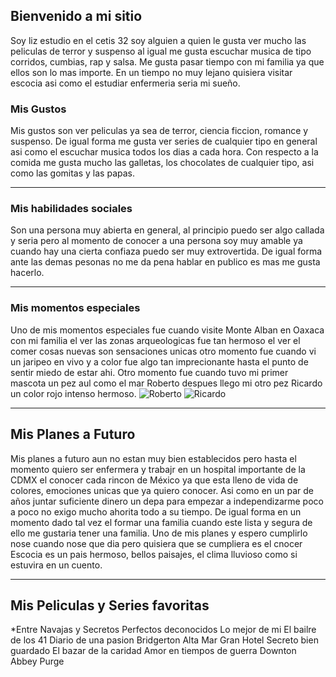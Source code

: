 ## Bienvenido a mi sitio

Soy liz estudio en el cetis 32 soy alguien a quien le gusta ver mucho las peliculas de terror y suspenso al igual me gusta escuchar musica  de tipo corridos, cumbias, rap y salsa. Me gusta pasar tiempo con mi familia ya que ellos son lo mas importe. En un tiempo no muy lejano quisiera visitar escocia asi como el estudiar enfermeria seria mi sueño.


###  Mis Gustos
Mis gustos son ver peliculas ya sea de terror, ciencia ficcion, romance y suspenso. De igual forma me gusta ver series de cualquier tipo en general asi como el escuchar musica todos los dias a cada hora. Con respecto a la comida me gusta mucho las galletas, los chocolates de cualquier tipo, asi como las gomitas y las papas. 

___

###  Mis habilidades sociales
Son una persona muy abierta en general, al principio puedo ser algo callada y seria pero al momento de conocer a una persona soy muy amable ya cuando hay una cierta confiaza puedo ser muy extrovertida. De igual forma ante las demas pesonas no me da pena hablar en publico es mas me gusta hacerlo. 

___

###  Mis momentos especiales
Uno de mis momentos especiales fue cuando visite Monte Alban en Oaxaca con mi familia el ver las zonas arqueologicas fue tan hermoso el ver el comer cosas nuevas son sensaciones unicas otro momento fue cuando vi un jaripeo en vivo y a color fue algo tan imprecionante hasta el punto de sentir miedo de estar ahi.  Otro momento fue cuando tuvo mi primer mascota un pez aul como el mar Roberto despues llego mi otro pez Ricardo un color rojo intenso hermoso.
![Roberto](https://user-images.githubusercontent.com/99769712/156286458-76063a7f-0bd8-47bf-a0bd-666df9e3aaad.png)
![Ricardo](https://user-images.githubusercontent.com/99769712/156286543-20310e62-9eb9-444a-a47c-b05ce385c63c.png)

___
## Mis Planes a Futuro
Mis planes a futuro aun no estan muy bien establecidos pero hasta el momento quiero ser enfermera y trabajr en un hospital importante de la CDMX el conocer cada rincon de México ya que esta lleno de vida de colores, emociones unicas que ya quiero conocer. Asi como en un par de años juntar suficiente dinero un depa para empezar a independizarme poco a poco no exigo mucho ahorita todo a su tiempo. De igual forma en un momento dado tal vez el formar una familia cuando este lista y segura de ello me gustaria tener una familia. Uno de mis planes y espero cumplirlo nose cuando nose que dia pero quisiera que se cumpliera es el cnocer Escocia es un pais hermoso, bellos paisajes, el clima lluvioso como si estuvira en un cuento.

___
## Mis Peliculas y Series favoritas
*Entre Navajas y Secretos
Perfectos deconocidos
Lo mejor de mi
El bailre de los 41
Diario de una pasion
Bridgerton
Alta Mar
Gran Hotel
Secreto bien guardado
El bazar de la caridad
Amor en tiempos de guerra
Downton Abbey
Purge
